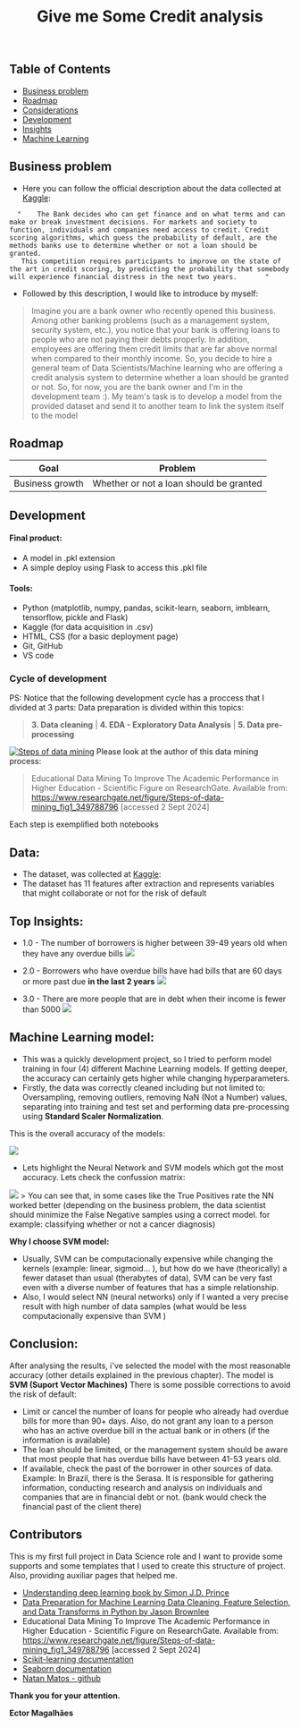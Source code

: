 <h1 align="center"> Give me Some Credit analysis </h1> <br>

## Table of Contents

- [Business problem](#introduction)
- [Roadmap](#Roadmap)
- [Considerations](#Considerations)
- [Development](#Development)
- [Insights](#Insights)
- [Machine Learning](#machine-)

<!-- END doctoc generated TOC please keep comment here to allow auto update -->

## Business problem

- Here you can follow the official description about the data collected at [Kaggle](https://www.kaggle.com/c/GiveMeSomeCredit):
``` 
  "    The Bank decides who can get finance and on what terms and can make or break investment decisions. For markets and society to function, individuals and companies need access to credit. Credit scoring algorithms, which guess the probability of default, are the methods banks use to determine whether or not a loan should be granted.
   This competition requires participants to improve on the state of the art in credit scoring, by predicting the probability that somebody will experience financial distress in the next two years.       "
   ```


-  Followed by this description, I would like to introduce by myself:
>   Imagine you are a bank owner who recently opened this business. Among other banking problems (such as a management system, security system, etc.), you notice that your bank is offering loans to people who are not paying their debts properly. In addition, employees are offering them credit limits that are far above normal when compared to their monthly income. So, you decide to hire a general team of Data Scientists/Machine learning who are offering a credit analysis system to determine whether a loan should be granted or not. So, for now, you are the bank owner and I'm in the development team :). My team's task is to develop a model from the provided dataset and send it to another team to link the system itself to the model

## Roadmap


  | Goal | Problem |
| -|-|
| Business growth | Whether or not a loan should be granted | 


## Development
#### Final product:
- A model in .pkl extension
- A simple deploy using Flask to access this .pkl file
#### Tools:
- Python (matplotlib, numpy, pandas, scikit-learn, seaborn, imblearn, tensorflow, pickle and Flask)
- Kaggle (for data acquisition in  .csv)
- HTML, CSS (for a basic deployment page)
- Git, GitHub
- VS code
### Cycle of development
PS: Notice that the following development cycle has a proccess that I divided at 3 parts: Data preparation is divided within this topics:
> **3.    Data cleaning**  |
> **4.    EDA - Exploratory Data Analysis**  |
>**5.    Data pre-processing**



<img href=""><a href="https://www.researchgate.net/figure/Steps-of-data-mining_fig1_349788796"><img src="https://www.researchgate.net/profile/Alyaa-Mahdi-2/publication/349788796/figure/fig1/AS:1066030491246592@1631172883243/Steps-of-data-mining.png" alt="Steps of data mining"/></a></img>
Please look at the author of this data mining process:
>Educational Data Mining To Improve The Academic Performance in Higher Education - Scientific Figure on ResearchGate. Available from: https://www.researchgate.net/figure/Steps-of-data-mining_fig1_349788796 [accessed 2 Sept 2024]

Each step is exemplified both notebooks


## Data:
- The dataset, was collected at [Kaggle](https://www.kaggle.com/c/GiveMeSomeCredit):  
- The dataset has 11 features after extraction and represents variables that might collaborate or not for the risk of default 
## Top Insights:
- 1.0 - The number of borrowers is higher between 39-49 years old when they have any overdue bills
<img src="./assets/insight-1.png"></img>


- 2.0 - Borrowers who have overdue bills have had bills that are 60 days or more past due **in the last 2 years**
<img src="./assets/insight-2.png"></img>

- 3.0 - There are more people that are in debt when their income is fewer than 5000
<img src="./assets/insight-3.png"></img>

## Machine Learning model:
- This was a quickly development project, so I tried to perform model training in four (4) different Machine Learning models. If getting deeper, the accuracy can certainly gets higher while changing hyperparameters.
- Firstly,  the data was correctly cleaned including but not limited to: Oversampling, removing outliers, removing NaN (Not a Number) values, separating into training and test set and performing data pre-processing using **Standard Scaler Normalization**.

This is the overall accuracy of the models:

<img src="./assets/accuracy.png">

- Lets highlight the Neural Network and SVM models which got the most accuracy.
Lets check the confussion matrix:

<img src="./assets/confussion.png">
> You can see that, in some cases like the True Positives rate the NN worked better (depending on the business problem, the data scientist should minimize the False Negative samples using a correct model. for example: classifying whether or not a cancer diagnosis)

**Why I choose SVM model:**
- Usually, SVM can be computacionally expensive while changing the kernels (example: linear, sigmoid... ), but how do we have (theorically) a fewer dataset than usual (therabytes of data), SVM can be very fast even with a diverse number of features that has a simple relationship.
- Also, I would select NN (neural networks) only if I wanted a very precise result with high number of data samples (what would be less computacionally expensive than SVM ) 

## Conclusion:
After analysing the results, i've selected the model with the most reasonable accuracy (other details explained in the previous chapter). The model is **SVM (Suport Vector Machines)**
There is some possible corrections to avoid the risk of default:
- Limit or cancel the number of loans for people who already had overdue bills for more than 90+ days. Also, do not grant any loan to a person who has an active overdue bill in the actual bank or in others (if the information is available)
- The loan should be limited, or the management system should be aware that most people that has overdue bills have between 41-53 years old.
- If available, check the past of the borrower in other sources of data. Example: In Brazil, there is the Serasa. It is responsible for gathering information, conducting research and analysis on individuals and companies that are in financial debt or not. (bank would check the financial past of the client there)
## Contributors
This is my first full project in Data Science role and I want to provide some supports and some templates that I used to create this structure of project. Also, providing auxiliar pages that helped me.
- [Understanding deep learning book by Simon J.D. Prince ](https://udlbook.github.io/udlbook/)
- [Data Preparation for Machine Learning Data Cleaning, Feature Selection, and Data Transforms in Python by Jason Brownlee ](https://github.com/aaaastark/Data-Scientist-Books/blob/main/Data%20Preparation%20for%20Machine%20Learning%20Data%20Cleaning%2C%20Feature%20Selection%2C%20and%20Data%20Transforms%20in%20Python%20by%20Jason%20Brownlee%20(z-lib.org).pdf)
- Educational Data Mining To Improve The Academic Performance in Higher Education - Scientific Figure on ResearchGate. Available from: https://www.researchgate.net/figure/Steps-of-data-mining_fig1_349788796 [accessed 2 Sept 2024]
- [Scikit-learning documentation](https://scikit-learn.org/stable/index.html)
- [Seaborn documentation](https://seaborn.pydata.org/examples/index.html)
- [Natan Matos - github](https://github.com/natan-matos/health-insurance)

**Thank you for your attention.**
>
**Ector Magalhães**